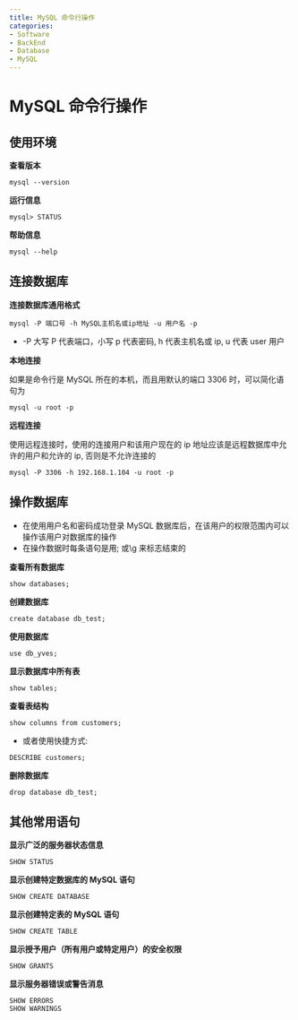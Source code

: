 ```yaml
---
title: MySQL 命令行操作
categories:
- Software
- BackEnd
- Database
- MySQL
---
```

# MySQL 命令行操作

## 使用环境

**查看版本**

```shell
mysql --version
```

**运行信息**

```
mysql> STATUS
```

**帮助信息**

```shell
mysql --help
```

## 连接数据库

**连接数据库通用格式**

```shell
mysql -P 端口号 -h MySQL主机名或ip地址 -u 用户名 -p
```

- -P 大写 P 代表端口，小写 p 代表密码, h 代表主机名或 ip, u 代表 user 用户

**本地连接**

如果是命令行是 MySQL 所在的本机，而且用默认的端口 3306 时，可以简化语句为

```shell
mysql -u root -p
```

**远程连接**

使用远程连接时，使用的连接用户和该用户现在的 ip 地址应该是远程数据库中允许的用户和允许的 ip, 否则是不允许连接的

```shell
mysql -P 3306 -h 192.168.1.104 -u root -p
```

## 操作数据库

- 在使用用户名和密码成功登录 MySQL 数据库后，在该用户的权限范围内可以操作该用户对数据库的操作
- 在操作数据时每条语句是用; 或\g 来标志结束的

**查看所有数据库**

```mysql
show databases;
```

**创建数据库**

```mysql
create database db_test;
```

**使用数据库**

```mysql
use db_yves;
```

**显示数据库中所有表**

```mysql
show tables;
```

**查看表结构**

```mysql
show columns from customers;
```
- 或者使用快捷方式:

```mysql
DESCRIBE customers;
```
**删除数据库**

```mysql
drop database db_test;
```

## 其他常用语句

**显示广泛的服务器状态信息**

```mysql
SHOW STATUS
```

**显示创建特定数据库的 MySQL 语句**

```mysql
SHOW CREATE DATABASE
```

**显示创建特定表的 MySQL 语句**

```mysql
SHOW CREATE TABLE
```

**显示授予用户（所有用户或特定用户）的安全权限**

```mysql
SHOW GRANTS
```

**显示服务器错误或警告消息**

```mysql
SHOW ERRORS
SHOW WARNINGS
```